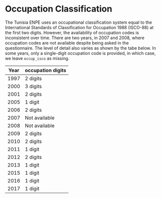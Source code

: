 # Occupation Classification

The Tunisia ENPE uses an occupational classification system equal to the International Standards of Classification for Occupation 1988 (ISCO-88) at the first two digits. However, the availability of occupation codes is inconsistent over time. There are two years, in 2007 and 2008, where occupation codes are not available despite being asked in the questionnaire. The level of detail also varies as shown by the tabe below. In some years, only a single-digit occupation code is provided, in which case, we leave `occup_isco` as missing.

| Year | occupation digits |
|------|-------------------|
| 1997 | 2 digits             |
| 2000 | 3 digits               |
| 2001 | 2 digits               |
| 2005 | 1 digit             |
| 2006 | 2 digits                |
| 2007 | Not available                |
| 2008 | Not available              |
| 2009 | 2 digits               |
| 2010 | 2 digits                |
| 2011 | 1 digit                |
| 2012 | 2 digits                |
| 2013 | 1 digit                |
| 2015 | 1 digit                |
| 2016 | 1 digit                |
| 2017 | 1 digit                |
